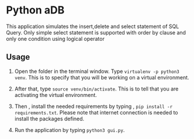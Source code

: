 # Python aDB

This application simulates the insert,delete and select statement of SQL Query. Only simple select statement is supported with order by clause and only one condition using logical operator

 

## Usage


1. Open the  folder in the  terminal window. Type  `virtualenv -p python3 venv`. This is to specify that you will be working on a virtual environment. 

2. After that, type `source venv/bin/activate`. This is to tell that you are activating the virtual environment.

3. Then , install the needed requirements by typing , `pip install -r requirements.txt`. Please note that internet connection is needed to  install the packages defined.

4. Run the application by typing `python3 gui.py`.




 
 


